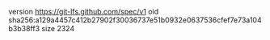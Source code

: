 version https://git-lfs.github.com/spec/v1
oid sha256:a129a4457c412b27902f30036737e51b0932e0637536cfef7e73a104b3b38ff3
size 2324
